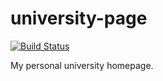 # university-page

[![Build Status](https://img.shields.io/travis/octavian-h/university-page/master.svg)](https://travis-ci.org/octavian-h/university-page)

My personal university homepage.
